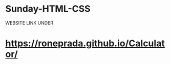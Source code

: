 # Sunday-HTML-CSS

WEBSITE LINK UNDER

# https://roneprada.github.io/Calculator/ 

<link src=' https://roneprada.github.io/Calculator/'>
